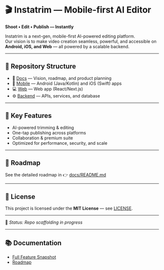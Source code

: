# 🎬 Instatrim — Mobile-first AI Editor  

**Shoot • Edit • Publish — Instantly**  

Instatrim is a next-gen, mobile-first AI-powered editing platform.  
Our vision is to make video creation seamless, powerful, and accessible on **Android, iOS, and Web** — all powered by a scalable backend.  

---

## 📂 Repository Structure  

- 📑 [Docs](./docs) — Vision, roadmap, and product planning  
- 📱 [Mobile](./mobile) — Android (Java/Kotlin) and iOS (Swift) apps  
- 💻 [Web](./web) — Web app (React/Next.js)  
- ⚙️ [Backend](./backend) — APIs, services, and database  

---

## 🚀 Key Features  

- AI-powered trimming & editing  
- One-tap publishing across platforms  
- Collaboration & premium suite  
- Optimized for performance, security, and scale  

---

## 📌 Roadmap  

See the detailed roadmap in 👉 [docs/README.md](./docs/README.md)  

---

## 📜 License  

This project is licensed under the **MIT License** — see [LICENSE](./LICENSE).  

---

📌 *Status: Repo scaffolding in progress*

---

## 📚 Documentation

- [Full Feature Snapshot](./docs/FEATURES.md)  
- [Roadmap](./docs/ROADMAP.md)
